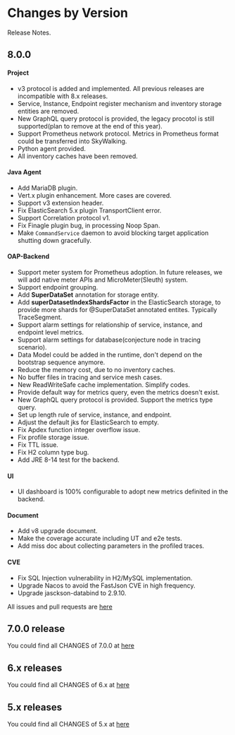 Changes by Version
==================
Release Notes.

8.0.0
------------------

#### Project
* v3 protocol is added and implemented. All previous releases are incompatible with 8.x releases.
* Service, Instance, Endpoint register mechanism and inventory storage entities are removed.
* New GraphQL query protocol is provided, the legacy procotol is still supported(plan to remove at the end of this year).
* Support Prometheus network protocol. Metrics in Prometheus format could be transferred into SkyWalking.
* Python agent provided.
* All inventory caches have been removed.

#### Java Agent
* Add MariaDB plugin.
* Vert.x plugin enhancement. More cases are covered.
* Support v3 extension header.
* Fix ElasticSearch 5.x plugin TransportClient error.
* Support Correlation protocol v1.
* Fix Finagle plugin bug, in processing Noop Span.
* Make `CommandService` daemon to avoid blocking target application shutting down gracefully.

#### OAP-Backend
* Support meter system for Prometheus adoption. In future releases, we will add native meter APIs and MicroMeter(Sleuth) system.
* Support endpoint grouping.
* Add **SuperDataSet** annotation for storage entity. 
* Add **superDatasetIndexShardsFactor** in the ElasticSearch storage, to provide more shards for @SuperDataSet annotated entites. Typically TraceSegment.
* Support alarm settings for relationship of service, instance, and endpoint level metrics.
* Support alarm settings for database(conjecture node in tracing scenario).
* Data Model could be added in the runtime, don't depend on the bootstrap sequence anymore.
* Reduce the memory cost, due to no inventory caches.
* No buffer files in tracing and service mesh cases.
* New ReadWriteSafe cache implementation. Simplify codes.
* Provide default way for metrics query, even the metrics doesn't exist.
* New GraphQL query protocol is provided. Support the metrics type query.
* Set up length rule of service, instance, and endpoint.
* Adjust the default jks for ElasticSearch to empty.
* Fix Apdex function integer overflow issue. 
* Fix profile storage issue.
* Fix TTL issue.
* Fix H2 column type bug.
* Add JRE 8-14 test for the backend. 

#### UI
* UI dashboard is 100% configurable to adopt new metrics definited in the backend.

#### Document
* Add v8 upgrade document.
* Make the coverage accurate including UT and e2e tests.
* Add miss doc about collecting parameters in the profiled traces.

#### CVE
* Fix SQL Injection vulnerability in H2/MySQL implementation.
* Upgrade Nacos to avoid the FastJson CVE in high frequency.
* Upgrade jasckson-databind to 2.9.10. 


All issues and pull requests are [here](https://github.com/apache/skywalking/milestone/45?closed=1)

7.0.0 release
------------------
You could find all CHANGES of 7.0.0 at [here](https://github.com/apache/skywalking/blob/v7.0.0/CHANGES.md)

6.x releases
------------------
You could find all CHANGES of 6.x at [here](https://github.com/apache/skywalking/blob/6.x/CHANGES.md)

5.x releases
------------------
You could find all CHANGES of 5.x at [here](https://github.com/apache/skywalking/blob/5.x/CHANGES.md)
